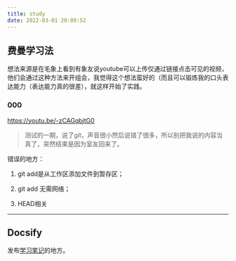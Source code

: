 ```yaml
---
title: study
date: 2022-03-01 20:09:52
---
```


## 费曼学习法

想法来源是在毛象上看到有象友说youtube可以上传仅通过链接点击可见的视频，他们会通过这种方法来开组会，我觉得这个想法蛮好的（而且可以锻炼我的口头表达能力（表达能力真的很差），就这样开始了实践。

### 000 

https://youtu.be/-zCAGqbjtG0

>测试的一期，说了git，声音很小然后说错了很多，所以别把我说的内容当真了，突然结束是因为室友回来了。

错误的地方：

1. git add是从工作区添加文件到暂存区；

2. git add 无需网络；

3. HEAD相关

-----

## Docsify
发布[学习笔记](https://docstry-m8b8iq5lv-sunnky99.vercel.app/#/)的地方。